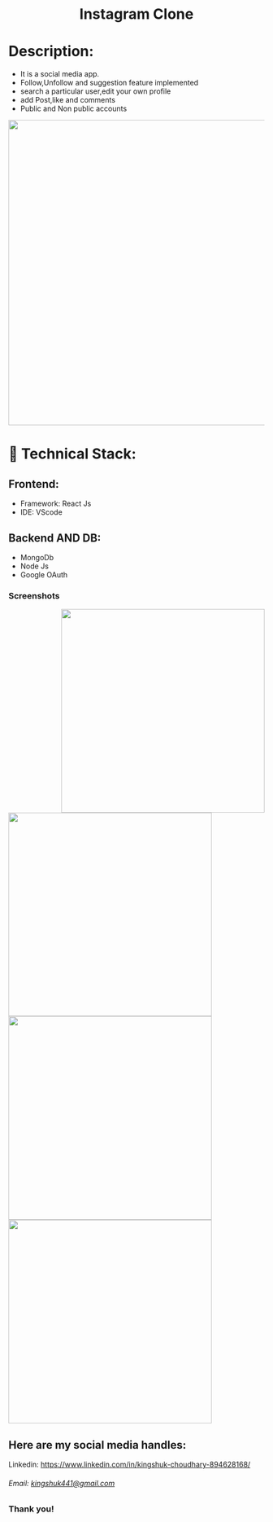 <h1 align="center">
  Instagram Clone
</h1>

# Description:
- It is a social media app.
- Follow,Unfollow and suggestion feature implemented
- search a particular user,edit your own profile
- add Post,like and comments
- Public and Non public accounts

<img src="https://user-images.githubusercontent.com/53696144/148763250-bab83546-5042-42cf-b405-7c227ea9bf12.PNG" width="600px">

# 🚀 Technical Stack:

## Frontend:
- Framework: React Js
- IDE: VScode

## Backend AND DB:
- MongoDb
- Node Js
- Google OAuth



### Screenshots





<img src="https://user-images.githubusercontent.com/53696144/148763401-8dd4f779-3f2f-4bb2-819f-493f18fb6d30.PNG" width="400px" align="right"  >

<img src="https://user-images.githubusercontent.com/53696144/148763456-fc640007-5ae8-4a93-be84-5a0b0bf5be39.PNG" width="400px"  > 


<img src="https://user-images.githubusercontent.com/53696144/148763525-48131f38-db1b-4e52-8a6c-e1975a5b61fc.PNG" width="400px"    >

<img src="https://user-images.githubusercontent.com/53696144/148763582-7fa36f3d-fc09-4e8e-8d58-34a8c2e514b3.PNG" width="400px"  >

## Here are my social media handles:

Linkedin: https://www.linkedin.com/in/kingshuk-choudhary-894628168/

###### Email: kingshuk441@gmail.com

### Thank you!
